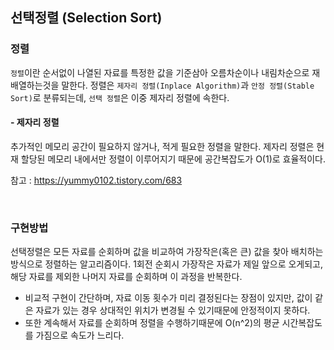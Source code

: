 ## 선택정렬 (Selection Sort)

### 정렬
`정렬`이란 순서없이 나열된 자료를 특정한 값을 기준삼아 오름차순이나 내림차순으로 재배열하는것을 말한다. 정렬은 `제자리 정렬(Inplace Algorithm)`과 `안정 정렬(Stable Sort)`로 분류되는데, `선택 정렬`은 이중 제자리 정렬에 속한다.

#### - 제자리 정렬

추가적인 메모리 공간이 필요하지 않거나, 적게 필요한 정렬을 말한다.
제자리 정렬은 현재 할당된 메모리 내에서만 정렬이 이루어지기 때문에 공간복잡도가 O(1)로 효율적이다.

참고 : https://yummy0102.tistory.com/683

<br>

### 구현방법

선택정렬은 모든 자료를 순회하며 값을 비교하여 가장작은(혹은 큰) 값을 찾아 배치하는 방식으로 정렬하는 알고리즘이다. 1회전 순회시 가장작은 자료가 제일 앞으로 오게되고, 해당 자료를 제외한 나머지 자료를 순회하며 이 과정을 반복한다.

- 비교적 구현이 간단하며, 자료 이동 횟수가 미리 결정된다는 장점이 있지만, 값이 같은 자료가 있는 경우 상대적인 위치가 변경될 수 있기때문에 안정적이지 못하다.
- 또한 계속해서 자료를 순회하며 정렬을 수행하기때문에 O(n^2)의 평균 시간복잡도를 가짐으로 속도가 느리다.
